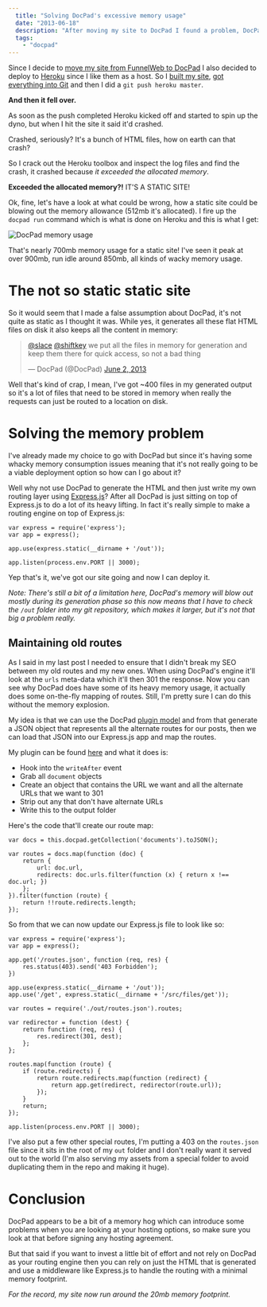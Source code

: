 ```yaml
---
  title: "Solving DocPad's excessive memory usage"
  date: "2013-06-18"
  description: "After moving my site to DocPad I found a problem, DocPad is a massive memory hog! The result of this is that I can't even run it on a single Heroku web dyno, a static HTML site can't run on a single web dyno!\n\nSo let's have a look at how I went and solved the problem"
  tags: 
    - "docpad"
---
```


Since I decide to [move my site from FunnelWeb to DocPad](/posts/2013-06-10-new-blog-less-funnelweb.html) I also decided to deploy to [Heroku](http://www.heroku.com) since I like them as a host. So I [built my site](https://github.com/aaronpowell/aaronpowell.github.io), [got everything into Git](/posts/2013-06-11-funnelweb-to-git.html) and then I did a `git push heroku master`.

**And then it fell over.**

As soon as the push completed Heroku kicked off and started to spin up the dyno, but when I hit the site it said it'd crashed.

Crashed, seriously? It's a bunch of HTML files, how on earth can that crash?

So I crack out the Heroku toolbox and inspect the log files and find the crash, it crashed because _it exceeded the allocated memory_.

**Exceeded the allocated memory?!** IT'S A STATIC SITE!

Ok, fine, let's have a look at what could be wrong, how a static site could be blowing out the memory allowance (512mb it's allocated). I fire up the `docpad run` command which is what is done on Heroku and this is what I get:

![DocPad memory usage](/get/docpad-memory-usage.PNG)

That's nearly 700mb memory usage for a static site! I've seen it peak at over 900mb, run idle around 850mb, all kinds of wacky memory usage.

# The not so static static site

So it would seem that I made a false assumption about DocPad, it's not quite as static as I thought it was. While yes, it generates all these flat HTML files on disk it also keeps all the content in memory:

<blockquote class="twitter-tweet"><p><a href="https://twitter.com/slace">@slace</a> <a href="https://twitter.com/shiftkey">@shiftkey</a> we put all the files in memory for generation and keep them there for quick access, so not a bad thing</p>&mdash; DocPad (@DocPad) <a href="https://twitter.com/DocPad/statuses/341171857317314562">June 2, 2013</a></blockquote>
<script async src="//platform.twitter.com/widgets.js" charset="utf-8"></script>

Well that's kind of crap, I mean, I've got ~400 files in my generated output so it's a lot of files that need to be stored in memory when really the requests can just be routed to a location on disk.

# Solving the memory problem

I've already made my choice to go with DocPad but since it's having some whacky memory consumption issues meaning that it's not really going to be a viable deployment option so how can I go about it?

Well why not use DocPad to generate the HTML and then just write my own routing layer using [Express.js](http://expressjs.com)? After all DocPad is just sitting on top of Express.js to do a lot of its heavy lifting. In fact it's really simple to make a routing engine on top of Express.js:

	var express = require('express');
	var app = express();

	app.use(express.static(__dirname + '/out'));

	app.listen(process.env.PORT || 3000);

Yep that's it, we've got our site going and now I can deploy it.

_Note: There's still a bit of a limitation here, DocPad's memory will blow out mostly during its generation phase so this now means that I have to check the `/out` folder into my git repository, which makes it larger, but it's not that big a problem really._

## Maintaining old routes

As I said in my last post I needed to ensure that I didn't break my SEO between my old routes and my new ones. When using DocPad's engine it'll look at the `urls` meta-data which it'll then 301 the response. Now you can see why DocPad does have some of its heavy memory usage, it actually does some on-the-fly mapping of routes. Still, I'm pretty sure I can do this without the memory explosion.

My idea is that we can use the DocPad [plugin model](http://docpad.org/docs/plugins) and from that generate a JSON object that represents all the alternate routes for our posts, then we can load that JSON into our Express.js app and map the routes.

My plugin can be found [here](https://github.com/aaronpowell/aaronpowell.github.io/tree/master/plugins/docpad-plugin-staticroutes) and what it does is:

* Hook into the `writeAfter` event
* Grab all `document` objects
* Create an object that contains the URL we want and all the alternate URLs that we want to 301
* Strip out any that don't have alternate URLs
* Write this to the output folder

Here's the code that'll create our route map:

    var docs = this.docpad.getCollection('documents').toJSON();

    var routes = docs.map(function (doc) {
        return {
            url: doc.url,
            redirects: doc.urls.filter(function (x) { return x !== doc.url; })
        };
    }).filter(function (route) {
        return !!route.redirects.length;
    });

So from that we can now update our Express.js file to look like so:

	var express = require('express');
	var app = express();

	app.get('/routes.json', function (req, res) {
	    res.status(403).send('403 Forbidden');
	})

	app.use(express.static(__dirname + '/out'));
	app.use('/get', express.static(__dirname + '/src/files/get'));

	var routes = require('./out/routes.json').routes;

	var redirector = function (dest) {
	    return function (req, res) {
	        res.redirect(301, dest);
	    };
	};

	routes.map(function (route) {
	    if (route.redirects) {
	        return route.redirects.map(function (redirect) {
	            return app.get(redirect, redirector(route.url));
	        });
	    }
	    return;
	});

	app.listen(process.env.PORT || 3000);

I've also put a few other special routes, I'm putting a 403 on the `routes.json` file since it sits in the root of my `out` folder and I don't really want it served out to the world (I'm also serving my assets from a special folder to avoid duplicating them in the repo and making it huge).

# Conclusion

DocPad appears to be a bit of a memory hog which can introduce some problems when you are looking at your hosting options, so make sure you look at that before signing any hosting agreement.

But that said if you want to invest a little bit of effort and not rely on DocPad as your routing engine then you can rely on just the HTML that is generated and use a middleware like Express.js to handle the routing with a minimal memory footprint.

_For the record, my site now run around the 20mb memory footprint._